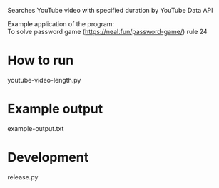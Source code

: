 Searches YouTube video with specified duration by YouTube Data API

Example application of the program:  
To solve password game (https://neal.fun/password-game/) rule 24  

# How to run
youtube-video-length.py

# Example output
example-output.txt

# Development
release.py